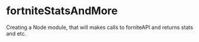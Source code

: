 # fortniteStatsAndMore
Creating a Node module, that will makes calls to forniteAPI and returns stats and etc. 
